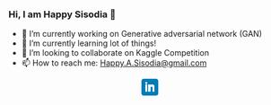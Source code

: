### Hi, I am Happy Sisodia 👋


- 🔭 I’m currently working on Generative adversarial network (GAN)
- 🌱 I’m currently learning lot of things!
- 👯 I’m looking to collaborate on Kaggle Competition
- 📫 How to reach me: Happy.A.Sisodia@gmail.com



<p align='center'>
<a href="https://www.linkedin.com/in/happysisodia/"><img height="30" src="https://github.com/happysisodia/happysisodia/blob/master/linkedin.png"></a>
</p>
